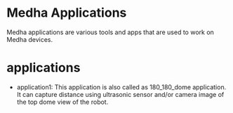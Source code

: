 # Medha Applications

Medha applications are various tools and apps that are used to work on Medha devices.

# applications

- application1: This application is also called as 180_180_dome application. It can capture distance using ultrasonic sensor and/or camera image of the top dome view of the robot.
